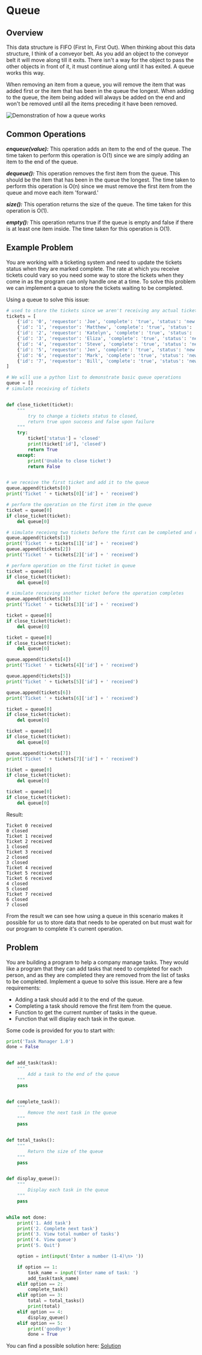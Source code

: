 # Queue

## Overview

This data structure is FIFO (First In, First Out). When thinking about this data structure, I think of a conveyor belt. As you add an object to the conveyor belt it will move along till it exits. There isn't a way for the object to pass the other objects in front of it, it must continue along until it has exited. A queue works this way.

When removing an item from a queue, you will remove the item that was added first or the item that has been in the queue the longest. When adding to the queue, the item being added will always be added on the end and won't be removed until all the items preceding it have been removed.

![Demonstration of how a queue works](queue.png)

## Common Operations

**_enqueue(value):_**
This operation adds an item to the end of the queue. The time taken to perform this operation is O(1) since we are simply adding an item to the end of the queue.

**_dequeue():_** This operation removes the first item from the queue. This should be the item that has been in the queue the longest. The time taken to perform this operation is O(n) since we must remove the first item from the queue and move each item 'forward.'

**_size():_** This operation returns the size of the queue. The time taken for this operation is O(1).

**_empty():_** This operation returns true if the queue is empty and false if there is at least one item inside. The time taken for this operation is O(1).

## Example Problem

You are working with a ticketing system and need to update the tickets status when they are marked complete. The rate at which you receive tickets could vary so you need some way to store the tickets when they come in as the program can only handle one at a time. To solve this problem we can implement a queue to store the tickets waiting to be completed.

Using a queue to solve this issue:

```python
# used to store the tickets since we aren't receiving any actual tickets
tickets = [
    {'id': '0', 'requestor': 'Joe', 'complete': 'true', 'status': 'new'},
    {'id': '1', 'requestor': 'Matthew', 'complete': 'true', 'status': 'new'},
    {'id': '2', 'requestor': 'Katelyn', 'complete': 'true', 'status': 'new'},
    {'id': '3', 'requestor': 'Eliza', 'complete': 'true', 'status': 'new'},
    {'id': '4', 'requestor': 'Steve', 'complete': 'true', 'status': 'new'},
    {'id': '5', 'requestor': 'Jen', 'complete': 'true', 'status': 'new'},
    {'id': '6', 'requestor': 'Mark', 'complete': 'true', 'status': 'new'},
    {'id': '7', 'requestor': 'Bill', 'complete': 'true', 'status': 'new'},
]

# We will use a python list to demonstrate basic queue operations
queue = []
# simulate receiving of tickets


def close_ticket(ticket):
    """
        try to change a tickets status to closed,
        return true upon success and false upon failure
    """
    try:
        ticket['status'] = 'closed'
        print(ticket['id'], 'closed')
        return True
    except:
        print('Unable to close ticket')
        return False


# we receive the first ticket and add it to the queue
queue.append(tickets[0])
print('Ticket ' + tickets[0]['id'] + ' received')

# perform the operation on the first item in the queue
ticket = queue[0]
if close_ticket(ticket):
    del queue[0]

# simulate receivng two tickets before the first can be completed and removed
queue.append(tickets[1])
print('Ticket ' + tickets[1]['id'] + ' received')
queue.append(tickets[2])
print('Ticket ' + tickets[2]['id'] + ' received')

# perform operation on the first ticket in queue
ticket = queue[0]
if close_ticket(ticket):
    del queue[0]

# simulate receiving another ticket before the operation completes
queue.append(tickets[3])
print('Ticket ' + tickets[3]['id'] + ' received')

ticket = queue[0]
if close_ticket(ticket):
    del queue[0]

ticket = queue[0]
if close_ticket(ticket):
    del queue[0]

queue.append(tickets[4])
print('Ticket ' + tickets[4]['id'] + ' received')

queue.append(tickets[5])
print('Ticket ' + tickets[5]['id'] + ' received')

queue.append(tickets[6])
print('Ticket ' + tickets[6]['id'] + ' received')

ticket = queue[0]
if close_ticket(ticket):
    del queue[0]

ticket = queue[0]
if close_ticket(ticket):
    del queue[0]

queue.append(tickets[7])
print('Ticket ' + tickets[7]['id'] + ' received')

ticket = queue[0]
if close_ticket(ticket):
    del queue[0]

ticket = queue[0]
if close_ticket(ticket):
    del queue[0]

```

Result:

```
Ticket 0 received
0 closed
Ticket 1 received
Ticket 2 received
1 closed
Ticket 3 received
2 closed
3 closed
Ticket 4 received
Ticket 5 received
Ticket 6 received
4 closed
5 closed
Ticket 7 received
6 closed
7 closed
```

From the result we can see how using a queue in this scenario makes it possible for us to store data that needs to be operated on but must wait for our program to complete it's current operation.

## Problem

You are building a program to help a company manage tasks. They would like a program that they can add tasks that need to completed for each person, and as they are completed they are removed from the list of tasks to be completed. Implement a queue to solve this issue. Here are a few requirements:

- Adding a task should add it to the end of the queue.
- Completing a task should remove the first item from the queue.
- Function to get the current number of tasks in the queue.
- Function that will display each task in the queue.

Some code is provided for you to start with:

```python
print('Task Manager 1.0')
done = False


def add_task(task):
    """
        Add a task to the end of the queue
    """
    pass


def complete_task():
    """
        Remove the next task in the queue
    """
    pass


def total_tasks():
    """
        Return the size of the queue
    """
    pass


def display_queue():
    """
        Display each task in the queue
    """
    pass


while not done:
    print('1. Add task')
    print('2. Complete next task')
    print('3. View total number of tasks')
    print('4. View queue')
    print('5. Quit')

    option = int(input('Enter a number (1-4)\n> '))

    if option == 1:
        task_name = input('Enter name of task: ')
        add_task(task_name)
    elif option == 2:
        complete_task()
    elif option == 3:
        total = total_tasks()
        print(total)
    elif option == 4:
        display_queue()
    elif option == 5:
        print('goodbye')
        done = True

```

You can find a possible solution here: [Solution](task-manager-solution.py)
